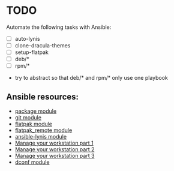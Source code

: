 # TODO

Automate the following tasks with Ansible:
* [ ] auto-lynis
* [ ] clone-dracula-themes
* [ ] setup-flatpak
* [ ] deb/*
* [ ] rpm/*

* try to abstract so that deb/* and rpm/* only use one playbook 

## Ansible resources:
* [package module](https://docs.ansible.com/ansible/latest/collections/ansible/builtin/package_module.html)
* [git module](https://docs.ansible.com/ansible/latest/collections/ansible/builtin/git_module.html)
* [flatpak module](https://docs.ansible.com/ansible/latest/collections/community/general/flatpak_module.html)
* [flatpak_remote module](https://docs.ansible.com/ansible/latest/collections/community/general/flatpak_remote_module.html)
* [ansible-lynis module](https://github.com/CISOfy/lynis-ansible)
* [Manage your workstation part 1](https://opensource.com/article/18/3/manage-workstation-ansible)
* [Manage your workstation part 2](https://opensource.com/article/18/3/manage-your-workstation-configuration-ansible-part-2)
* [Manage your workstation part 3](https://opensource.com/article/18/5/manage-your-workstation-ansible-part-3)
* [dconf module](https://docs.ansible.com/ansible/latest/collections/community/general/dconf_module.html)
